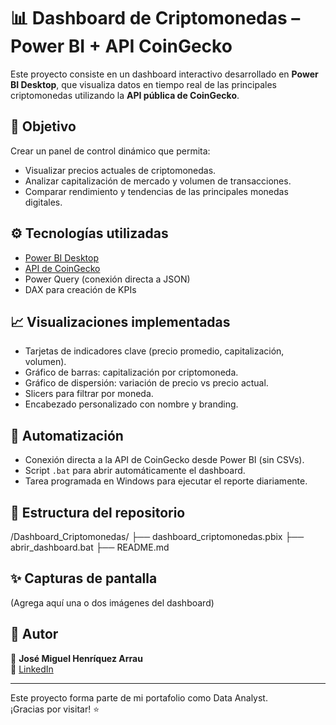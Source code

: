 # 📊 Dashboard de Criptomonedas – Power BI + API CoinGecko

Este proyecto consiste en un dashboard interactivo desarrollado en **Power BI Desktop**, que visualiza datos en tiempo real de las principales criptomonedas utilizando la **API pública de CoinGecko**.

## 🧠 Objetivo

Crear un panel de control dinámico que permita:
- Visualizar precios actuales de criptomonedas.
- Analizar capitalización de mercado y volumen de transacciones.
- Comparar rendimiento y tendencias de las principales monedas digitales.

## ⚙️ Tecnologías utilizadas

- [Power BI Desktop](https://powerbi.microsoft.com/)
- [API de CoinGecko](https://www.coingecko.com/en/api)
- Power Query (conexión directa a JSON)
- DAX para creación de KPIs

## 📈 Visualizaciones implementadas

- Tarjetas de indicadores clave (precio promedio, capitalización, volumen).
- Gráfico de barras: capitalización por criptomoneda.
- Gráfico de dispersión: variación de precio vs precio actual.
- Slicers para filtrar por moneda.
- Encabezado personalizado con nombre y branding.

## 🔄 Automatización

- Conexión directa a la API de CoinGecko desde Power BI (sin CSVs).
- Script `.bat` para abrir automáticamente el dashboard.
- Tarea programada en Windows para ejecutar el reporte diariamente.

## 📂 Estructura del repositorio

/Dashboard_Criptomonedas/ ├── dashboard_criptomonedas.pbix ├── abrir_dashboard.bat ├── README.md


## ✨ Capturas de pantalla

(Agrega aquí una o dos imágenes del dashboard)

## 🚀 Autor

👤 **José Miguel Henríquez Arrau**  
📎 [LinkedIn](https://www.linkedin.com/in/jos%C3%A9-miguel-henr%C3%ADquez-arrau-sociologo-fullstack-web/)

---

Este proyecto forma parte de mi portafolio como Data Analyst.  
¡Gracias por visitar! ⭐

